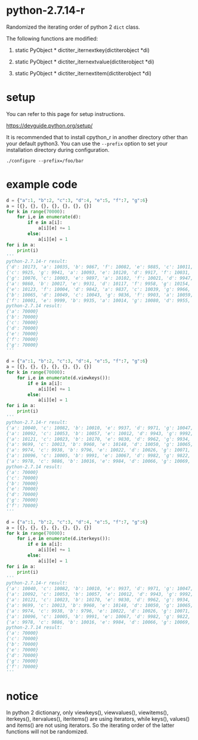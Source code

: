 # python-2.7.14-r
Randomized the iterating order of python 2 `dict` class.

The following functions are modified:
1. static PyObject * dictiter_iternextkey(dictiterobject *di)

2. static PyObject * dictiter_iternextvalue(dictiterobject *di)

3. static PyObject * dictiter_iternextitem(dictiterobject *di)

# setup
You can refer to this page for setup instructions.

https://devguide.python.org/setup/

It is recommended that to install cpython_r in another directory other than your default python3. You can use the `--prefix` option to set your installation directory during configuration.

```
./configure --prefix=/foo/bar
```

# example code
```python
d = {"a":1, "b":2, "c":3, "d":4, "e":5, "f":7, "g":6}
a = [{}, {}, {}, {}, {}, {}, {}]
for k in range(70000):
    for i,e in enumerate(d):
        if e in a[i]:
            a[i][e] += 1
        else:
            a[i][e] = 1 
for i in a:
    print(i)
''' 
python-2.7.14-r result:
{'d': 10173, 'a': 10035, 'b': 9867, 'f': 10082, 'e': 9885, 'c': 10011, 'g': 9947}
{'c': 9925, 'g': 9941, 'a': 10093, 'e': 10120, 'd': 9917, 'f': 10031, 'b': 9973}
{'g': 10076, 'c': 10003, 'e': 9897, 'a': 10102, 'f': 10021, 'd': 9947, 'b': 9954}
{'a': 9860, 'b': 10017, 'e': 9931, 'd': 10117, 'f': 9958, 'g': 10154, 'c': 9963}
{'e': 10123, 'f': 10004, 'd': 9842, 'a': 9837, 'c': 10039, 'g': 9966, 'b': 10189}
{'b': 10065, 'd': 10049, 'c': 10043, 'g': 9836, 'f': 9903, 'a': 10059, 'e': 10045}
{'f': 10001, 'e': 9999, 'b': 9935, 'a': 10014, 'g': 10080, 'd': 9955, 'c': 10016}
python-2.7.14 result:
{'a': 70000}
{'b': 70000}
{'c': 70000}
{'d': 70000}
{'e': 70000}
{'f': 70000}
{'g': 70000}
'''
```

```python
d = {"a":1, "b":2, "c":3, "d":4, "e":5, "f":7, "g":6}
a = [{}, {}, {}, {}, {}, {}, {}]
for k in range(70000):
    for i,e in enumerate(d.viewkeys()):
        if e in a[i]:
            a[i][e] += 1
        else:
            a[i][e] = 1 
for i in a:
    print(i)
''' 
python-2.7.14-r result:
{'a': 10040, 'c': 10082, 'b': 10010, 'e': 9937, 'd': 9971, 'g': 10047, 'f': 9913}
{'a': 10092, 'c': 10053, 'b': 10057, 'e': 10012, 'd': 9943, 'g': 9992, 'f': 9851}
{'a': 10121, 'c': 10023, 'b': 10170, 'e': 9830, 'd': 9962, 'g': 9934, 'f': 9960}
{'a': 9699, 'c': 10013, 'b': 9960, 'e': 10148, 'd': 10050, 'g': 10065, 'f': 10065}
{'a': 9974, 'c': 9938, 'b': 9796, 'e': 10022, 'd': 10026, 'g': 10071, 'f': 10173}
{'a': 10096, 'c': 10005, 'b': 9991, 'e': 10067, 'd': 9982, 'g': 9822, 'f': 10037}
{'a': 9978, 'c': 9886, 'b': 10016, 'e': 9984, 'd': 10066, 'g': 10069, 'f': 10001}
python-2.7.14 result:
{'a': 70000}
{'c': 70000}
{'b': 70000}
{'e': 70000}
{'d': 70000}
{'g': 70000}
{'f': 70000}
'''
```

```python
d = {"a":1, "b":2, "c":3, "d":4, "e":5, "f":7, "g":6}
a = [{}, {}, {}, {}, {}, {}, {}]
for k in range(70000):
    for i,e in enumerate(d.iterkeys()):
        if e in a[i]:
            a[i][e] += 1
        else:
            a[i][e] = 1 
for i in a:
    print(i)
''' 
python-2.7.14-r result:
{'a': 10040, 'c': 10082, 'b': 10010, 'e': 9937, 'd': 9971, 'g': 10047, 'f': 9913}
{'a': 10092, 'c': 10053, 'b': 10057, 'e': 10012, 'd': 9943, 'g': 9992, 'f': 9851}
{'a': 10121, 'c': 10023, 'b': 10170, 'e': 9830, 'd': 9962, 'g': 9934, 'f': 9960}
{'a': 9699, 'c': 10013, 'b': 9960, 'e': 10148, 'd': 10050, 'g': 10065, 'f': 10065}
{'a': 9974, 'c': 9938, 'b': 9796, 'e': 10022, 'd': 10026, 'g': 10071, 'f': 10173}
{'a': 10096, 'c': 10005, 'b': 9991, 'e': 10067, 'd': 9982, 'g': 9822, 'f': 10037}
{'a': 9978, 'c': 9886, 'b': 10016, 'e': 9984, 'd': 10066, 'g': 10069, 'f': 10001}
python-2.7.14 result:
{'a': 70000}
{'c': 70000}
{'b': 70000}
{'e': 70000}
{'d': 70000}
{'g': 70000}
{'f': 70000}
'''
```

# notice
In python 2 dictionary, only viewkeys(), viewvalues(), viewitems(), iterkeys(), itervalues(), iteritems() are using iterators, while keys(), values() and items() are not using iterators. So the iterating order of the latter functions will not be randomized.